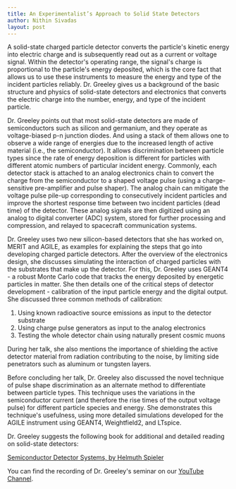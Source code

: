 ```yaml
---
title: An Experimentalist’s Approach to Solid State Detectors
author: Nithin Sivadas
layout: post
---
```


A solid-state charged particle detector converts the particle's kinetic energy into electric charge and is subsequently read out as a current or voltage signal. Within the detector's operating range, the signal's charge is proportional to the particle's energy deposited, which is the core fact that allows us to use these instruments to measure the energy and type of the incident particles reliably. Dr. Greeley gives us a background of the basic structure and physics of solid-state detectors and electronics that converts the electric charge into the number, energy, and type of the incident particle.

Dr. Greeley points out that most solid-state detectors are made of semiconductors such as silicon and germanium, and they operate as voltage-biased p-n junction diodes. And using a stack of them allows one to observe a wide range of energies due to the increased length of active material (i.e., the semiconductor). It allows discrimination between particle types since the rate of energy deposition is different for particles with different atomic numbers of particular incident energy. Commonly, each detector stack is attached to an analog electronics chain to convert the charge from the semiconductor to a shaped voltage pulse (using a charge-sensitive pre-amplifier and pulse shaper). The analog chain can mitigate the voltage pulse pile-up corresponding to consecutively incident particles and improve the shortest response time between two incident particles (dead time) of the detector. These analog signals are then digitized using an analog to digital converter (ADC) system, stored for further processing and compression, and relayed to spacecraft communication systems.

Dr. Greeley uses two new silicon-based detectors that she has worked on, MERIT and AGILE, as examples for explaining the steps that go into developing charged particle detectors. After the overview of the electronics design, she discusses simulating the interaction of charged particles with the substrates that make up the detector. For this, Dr. Greeley uses GEANT4 - a robust Monte Carlo code that tracks the energy deposited by energetic particles in matter. She then details one of the critical steps of detector development - calibration of the input particle energy and the digital output. She discussed three common methods of calibration:

1. Using known radioactive source emissions as input to the detector substrate
2. Using charge pulse generators as input to the analog electronics
3. Testing the whole detector chain using naturally present cosmic muons

During her talk, she also mentions the importance of shielding the active detector material from radiation contributing to the noise, by limiting side penetrators such as aluminum or tungsten layers.

Before concluding her talk, Dr. Greeley also discussed the novel technique of pulse shape discrimination as an alternate method to differentiate between particle types. This technique uses the variations in the semiconductor current (and therefore the rise times of the output voltage pulse) for different particle species and energy. She demonstrates this technique's usefulness, using more detailed simulations developed for the AGILE instrument using GEANT4, Weightfield2, and LTspice.

Dr. Greeley suggests the following book for additional and detailed reading on solid-state detectors: 

[Semiconductor Detector Systems, by  Helmuth Spieler][1] 

You can find the recording of Dr. Greeley's seminar on our [YouTube Channel][2].

[1]: https://www.ph.unimelb.edu.au/~djpeake/Spieler_Semiconductor_Detector_Systems.pdf
[2]: https://www.youtube.com/watch?v=t7mymenxwtA
